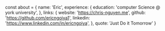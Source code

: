 const about = {
    name: 'Eric',
    experience: {
        education: 'computer Science @ york university',
    },
    links: {
        website: 'https://chris-nguyen.me',
        github: 'https://github.com/ericngoiya1',
        linkedin: 'https://www.linkedin.com/in/ericngoiya',
    },
    quote: 'Just Do it Tomorrow'
}

